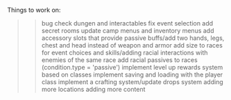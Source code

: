 Things to work on:
>>bug check dungen and interactables
>>fix event selection
>>add secret rooms
update camp menus and inventory menus 
add accessory slots that provide passive buffs/add two hands, legs, chest and head instead of weapon and armor
add size to races for event choices and skills/adding racial interactions with enemies of the same race
add racial passives to races (condition.type = 'passive')
implement level up rewards system based on classes
implement saving and loading with the player class
implement a crafting system/update drops system
adding more locations
adding more content